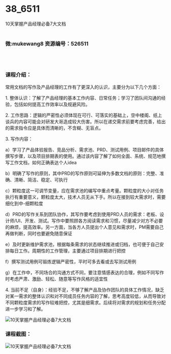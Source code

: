 # 38_6511
10天掌握产品经理必备7大文档
<br/></br>
<h3>微:mukewang8 资源编号：526511</h3>
<br/></br>
<h3>课程介绍：</h3>
<p>常用文档的写作及<a title="查看与 产品经理 相关的文章" target="_blank">产品经理</a>的工作有了更深入的认识，主要分为以下几个方面：</p>
<p>1. 整体认识：了解了产品经理的基本工作内容、日常任务；学习了团队间沟通的经验，包括如何提高工作效率以及规避风险。</p>
<p>2. 工作思路：逻辑的严密性必须体现在可行、可落实的基础上，空中楼阁、纸上谈兵的内容可能会对研发大哥造成较大伤害。所以在递交需求前要考虑完善，给出的需求指令应是具体而清晰的，不含糊、无盲点。</p>
<p>3. 写作内容：</p>
<p>a）学习了产品体验报告、竞品分析、需求池、PRD、测试用例、项目邮件的具体撰写步骤，以及项目排期表的使用。通过该内容了解了如何全面、系统、规范地撰写工作文档，如何正确表达个人idea</p>
<p>b）明确了写作的原则，其中PRD的写作原则可延伸为多数文档的原则：完整、准确、清晰、简洁、稳定、可执行</p>
<p>c）颗粒度这一可调节变量，应在需求池的编写中重点考量。颗粒度的大小对任务执行有重要意义，颗粒度太大，技术人员无从下手。所以在接到较大需求时，需要细化到中-细颗粒度</p>
<p>d）PRD的写作关系到团队协作，其写作要考虑到使用PRD人员的需求：老板、设计师/UI、开发、测试。写作中要照顾各方阅读需求和习惯，尽量减少对方不必要的麻烦，提高效率。另一方面，当各方人员提出个人意见和需求时，PM需要自己再做判断，同时也要避免随意保证</p>
<p>e）及时更新维护需求池，根据每条需求的状态继续推进或归档，也可便于自己安排每日工作。周期性的工作管理，主要通过项目排期进行把控</p>
<p>f）撰写测试用例可锻炼逻辑严密性，平时可多去看或去写测试用例</p>
<p>g）在工作中，不同场合的沟通方式不同，要注意情感表达的合理，例如不同写作时考虑严肃、激励、轻松、随意等写作风格的适宜性</p>
<p>4. 当前不足（自身）：经验不足，不够了解产品及协作团队的具体工作情况，缺乏对某一需求的整体认识和对不同成员任务内容的了解，思考高度较低，从而导致对不同颗粒度需求的写作较难把控，尤其是细需求。后续将对需求的规划和任务分配进一步学习和了解。</p>
<p><img src="https://www.ko996.com/wp-content/uploads/img/2019/08/1-78-300x230.png" alt="10天掌握产品经理必备7大文档"></p>
<h3>课程截图：</h3>
<p><img src="https://www.ko996.com/wp-content/uploads/img/2019/08/2-85.png" alt="10天掌握产品经理必备7大文档"></p>
